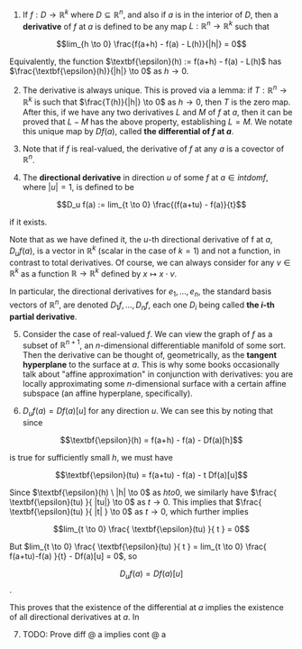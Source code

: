 1. If $f: D \to \mathbb{R}^k$ where $D \subseteq \mathbb{R}^n$, and also if $a$ is in the interior of $D$, then a **derivative** of $f$ at $a$ is defined to be any map $L: \mathbb{R}^n \to \mathbb{R}^k$ such that

$$lim_{h \to 0} \frac{f(a+h) - f(a) - L(h)}{|h|} = 0$$

Equivalently, the function $\textbf{\epsilon}(h) := f(a+h) - f(a) - L(h)$ has $\frac{\textbf{\epsilon}(h)}{|h|} \to 0$ as $h \to 0$.

2. The derivative is always unique. This is proved via a lemma: if $T: \mathbb{R}^n \to \mathbb{R}^k$ is such that $\frac{T(h)}{|h|} \to 0$ as $h \to 0$, then $T$ is the zero map. After this, if we have any two derivatives $L$ and $M$ of $f$ at $a$, then it can be proved that $L - M$ has the above property, establishing $L = M$. We notate this unique map by $Df(a)$, called **the differential of $f$ at $a$**.

3. Note that if $f$ is real-valued, the derivative of $f$ at any $a$ is a covector of $\mathbb{R}^n$.

4. The **directional derivative** in direction $u$ of some $f$ at $a \in int dom f$, where $|u| = 1$, is defined to be

$$D_u f(a) := lim_{t \to 0} \frac{(f(a+tu) - f(a)}{t}$$

if it exists.

Note that as we have defined it, the $u$-th directional derivative of f at $a$, $D_u f(a)$, is a vector in $\mathbb{R}^k$ (scalar in the case of $k = 1$) and not a function, in contrast to total derivatives. Of course, we can always consider for any $v \in \mathbb{R}^k$ as a function $\mathbb{R} \to \mathbb{R}^k$ defined by $x \mapsto x \cdot v$.

In particular, the directional derivatives for $e_1, \ldots, e_n$, the standard basis vectors of $\mathbb{R}^n$, are denoted $D_1 f, \ldots, D_n f$, each one $D_i$ being called **the $i$-th partial derivative**.

5. Consider the case of real-valued $f$. We can view the graph of $f$ as a subset of $\mathbb{R}^{n+1}$, an $n$-dimensional differentiable manifold of some sort. Then the derivative can be thought of, geometrically, as the **tangent hyperplane** to the surface at $a$. This is why some books occasionally talk about "affine approximation" in conjunction with derivatives: you are locally approximating some $n$-dimensional surface with a certain affine subspace (an affine hyperplane, specifically).

6. $D_u f(a) = Df(a)[u]$ for any direction $u$. We can see this by noting that since

$$\textbf{\epsilon}(h) = f(a+h) - f(a) - Df(a)[h]$$

is true for sufficiently small $h$, we must have

$$\textbf{\epsilon}(tu) = f(a+tu) - f(a) - t Df(a)[u]$$

Since $\textbf{\epsilon}(h) \ |h| \to 0$ as $h to 0$, we similarly have $\frac{ \textbf{\epsilon}(tu) }{ |tu|} \to 0$ as $t \to 0$. This implies that $\frac{ \textbf{\epsilon}(tu) }{ |t| } \to 0$ as $t \to 0$, which further implies

$$lim_{t \to 0} \frac{ \textbf{\epsilon}(tu) }{ t } = 0$$

But $lim_{t \to 0} \frac{ \textbf{\epsilon}(tu) }{ t } = lim_{t \to 0} \frac{ f(a+tu)-f(a) }{t} - Df(a)[u] = 0$, so

$$D_u f(a) = Df(a)[u]$$.

This proves that the existence of the differential at $a$ implies the existence of all directional derivatives at $a$. In

7. TODO: Prove diff @ a implies cont @ a
